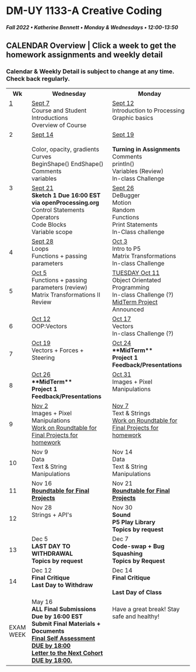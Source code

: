 # DM-UY 1133-A Creative Coding
##### Fall 2022 • Katherine Bennett • Monday & Wednesdays • 12:00-13:50

## CALENDAR Overview | Click a week to get the homework assignments and weekly detail
### Calendar & Weekly Detail is subject to change at any time. Check back regularly.


<table>
<tr>
	<th width="4%">Wk</th> 
	<th width="48%">Wednesday </th> 
	<th width="48%">Monday</th> 
</tr>
<tr>
	<td valign="top"><a href="week_1_detail.md">1</a></td>
	<td valign="top"><a href="week_1_detail.md">Sept 7</a><br>Course and Student Introductions<br>Overview of Course<br></td>
	<td valign="top"><a href="week_1_detail.md">Sept 12</a><br>Introduction to Processing <br>Graphic basics <br></td>
</tr>
<tr>
	<td valign="top"> 2 </td>
	<td valign="top"><a href="week_2_detail.md">Sept 14 <br> <br> </a>Color, opacity, gradients <br> Curves <br> BeginShape() EndShape() <br>Comments <br> variables <br></td>
    <td valign="top"><a href="week_2_detail.md">Sept 19</a><br><strong><br>Turning in Assignments</strong>
	Comments<br>
    println()<br>
	Variables (Review)<br>
	In-class Challenge<br></td>
</tr>
<tr>
	<td valign="top"> 3 </td>
	<td valign="top"><a href="week_3_detail.md">Sept 21</a><br> <strong> Sketch 1 Due 16:00 EST via openProcessing.org</strong><br>Control Statements<br>Operators<br>Code Blocks<br> Variable scope <br>
	</td>
	<td valign="top"><a href="week_3_detail.md">Sept 26</a><br>DeBugger<br>Motion<br>Random<br>Functions<br>Print Statements<br>In-Class challenge<br>
	</td>
</tr>
<tr>
<td>4</td>
	<td valign="top"><a href="week_4_detail.md">Sept 28</a><br>
	Loops <br>
	Functions + passing parameters<br>
	</td>
	<td valign="top"><a href="week_4_detail.md">Oct 3</a><br>
	Intro to P5 <br> 
	Matrix Transformations<br>
	In-class Challenge <br>
	</td>
</tr>

<tr>
	<td>5</td>
	<td valign="top"><a href="week_5_detail.md">Oct 5</a><br>Functions + passing parameters (review)<br>Matrix Transformations II <br> 
	Review <br> </td>
	<td valign="top"><a href="week_5_detail.md">TUESDAY Oct 11</a><br>
		Object Orientated Programming <br>
		In-class Challenge (?)<br>
		<a href = "MidTermProject.md"> MidTerm Project </a> Announced <br>
	</td>
</tr>
<tr>
	<td> 6 </td>
	<td valign="top"><a href="week_6_detail.md">Oct 12</a><br>OOP:Vectors<br></td>
	<td valign="top"><a href="week_6_detail.md">Oct 17</a><br>Vectors <br> In-class Challenge (?)</td>
</tr>
<tr>
	<td> 7 </td>
	<td valign="top"><a href="week_7_detail.md">Oct 19</a><br>Vectors + Forces + Steering<br>	</td>
	<td valign = "top"> <a href="week_7_detail.md">Oct 24</a><br><strong>**MidTerm** <br>Project 1 Feedback/Presentations <br></strong> </td>
</tr>
<td>8</td>
	<td valign="top"><a href="week_8_detail.md">Oct 26</a><br><strong>**MidTerm** <br>Project 1 Feedback/Presentations <br></strong>
	</td>
	<td valign="top"><a href="week_8_detail.md">Oct 31</a><br>
	Images + Pixel Manipulations
	</td>
</tr>
<tr>
	<td> 9 </td>
	<td valign="top"><a href="week_9_detail.md">Nov 2</a><br>Images + Pixel Manipulations <br>
		<a href = "RoundTable.md">Work on Roundtable for Final Projects for homework</a> <br>
	</td>
	<td valign="top"><a href="week_9_detail.md">Nov 7</a><br>Text & Strings	<br><a href = "RoundTable.md">Work on Roundtable for Final Projects for homework</a> <br>
	</td>
</tr>

<tr>
	<td>10</td>
	<td valign="top"> Nov 9<br>Data<br>Text & String Manipulations	 <br>
	</td>
	<td valign="top">Nov 14<br>Data<br>Text & String Manipulations	
	</td>	
</tr>
<tr>
	<td>11</td>
	<td valign="top">Nov 16<br><a href = "RoundTable.md"> <strong> Roundtable for Final Projects</a></strong> <br>	
	</td>
	<td valign="top">Nov 21<br><strong><a href = "RoundTable.md">  Roundtable for Final Projects</a></strong> 
	</td>
</tr>
<tr>
	<td>12</td>
	<td valign="top">Nov 28<br>Strings + API's<br></strong>
	</td>
	<td valign="top">Nov 30<br><strong>Sound<br>P5 Play Library<br>Topics by request<br></strong>
	</td>
</tr>
<tr>	
	<td>13</td><td valign="top">Dec 5<br><strong> LAST DAY TO WITHDRAWAL <br>
	Topics by request<br></strong>	
	</td>
	<td valign="top">Dec 7<br><strong>
		Code-swap + Bug Squashing <br>
		Topics by Request <br></strong></td>	
</tr>
<tr>	
	<td>14</td><td valign="top">Dec 12<br><strong>Final Critique <br>
		Last Day to Withdraw <br></strong>
	</td>
	<td valign="top">Dec 14<br><strong>Final Critique <br> <br> Last Day of Class</strong>  
	</td>
</tr>
<tr><td>EXAM WEEK</td>	
	<td valign="top">May 16<br><strong>ALL Final Submissions Due by 16:00 EST<br> Submit Final Materials + Documents <br><a href = "Final_Deliverables.md">Final Self Assessment DUE by 18:00<br>
	Letter to the Next Cohort DUE by 18:00.</td> </a><td valign="top"> <br>Have a great break! Stay safe and healthy!<br></strong> 
	</td>
<tr>	
</table>